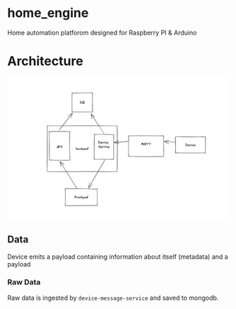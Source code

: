 # home_engine
Home automation platforom designed for Raspberry PI & Arduino

# Architecture
![Architecture](/docs/images/init_arch.png)

## Data
Device emits a payload containing information about itself (metadata) and a payload

### Raw Data
Raw data is ingested by `device-message-service` and saved to mongodb. 